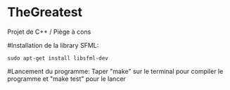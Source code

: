 # TheGreatest
Projet de C++ / Piège à cons

#Installation de la library SFML:

	sudo apt-get install libsfml-dev

#Lancement du programme:
Taper "make" sur le terminal pour compiler le programme et
"make test" pour le lancer